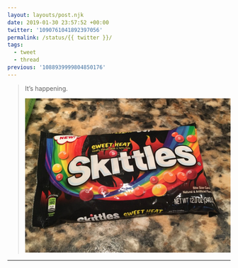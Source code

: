 ```yaml
---
layout: layouts/post.njk
date: 2019-01-30 23:57:52 +00:00
twitter: '1090761041892397056'
permalink: /status/{{ twitter }}/
tags: 
  - tweet
  - thread
previous: '1088939999804850176'
---
```


> It’s happening. 
> 
> ![Sweet heat Skittles.](/img/1090761041892397056-DyMpXg6UcAE6691.jpg)

---
